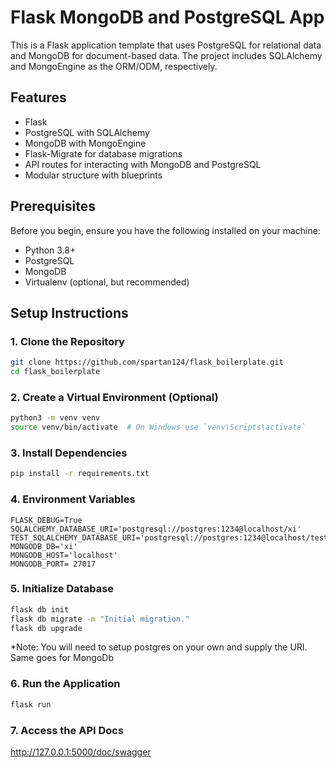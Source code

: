 # Flask MongoDB and PostgreSQL App

This is a Flask application template that uses PostgreSQL for relational data and MongoDB for document-based data. The project includes SQLAlchemy and MongoEngine as the ORM/ODM, respectively.

## Features

- Flask
- PostgreSQL with SQLAlchemy
- MongoDB with MongoEngine
- Flask-Migrate for database migrations
- API routes for interacting with MongoDB and PostgreSQL
- Modular structure with blueprints

## Prerequisites

Before you begin, ensure you have the following installed on your machine:

- Python 3.8+
- PostgreSQL
- MongoDB
- Virtualenv (optional, but recommended)

## Setup Instructions

### 1. Clone the Repository

```bash
git clone https://github.com/spartan124/flask_boilerplate.git
cd flask_boilerplate
```

### 2. Create a Virtual Environment (Optional)

```bash
python3 -m venv venv
source venv/bin/activate  # On Windows use `venv\Scripts\activate`
```

### 3. Install Dependencies

```bash
pip install -r requirements.txt
```

### 4. Environment Variables

```.env
FLASK_DEBUG=True
SQLALCHEMY_DATABASE_URI='postgresql://postgres:1234@localhost/xi'
TEST_SQLALCHEMY_DATABASE_URI='postgresql://postgres:1234@localhost/testdb'
MONGODB_DB='xi'
MONGODB_HOST='localhost'
MONGODB_PORT= 27017
````

### 5. Initialize Database

```bash
flask db init
flask db migrate -m "Initial migration."
flask db upgrade
```

*Note: You will need to setup postgres on your own and supply the URI. Same goes for MongoDb 

### 6. Run the Application

```bash
flask run
```

### 7. Access the API Docs

<http://127.0.0.1:5000/doc/swagger>
